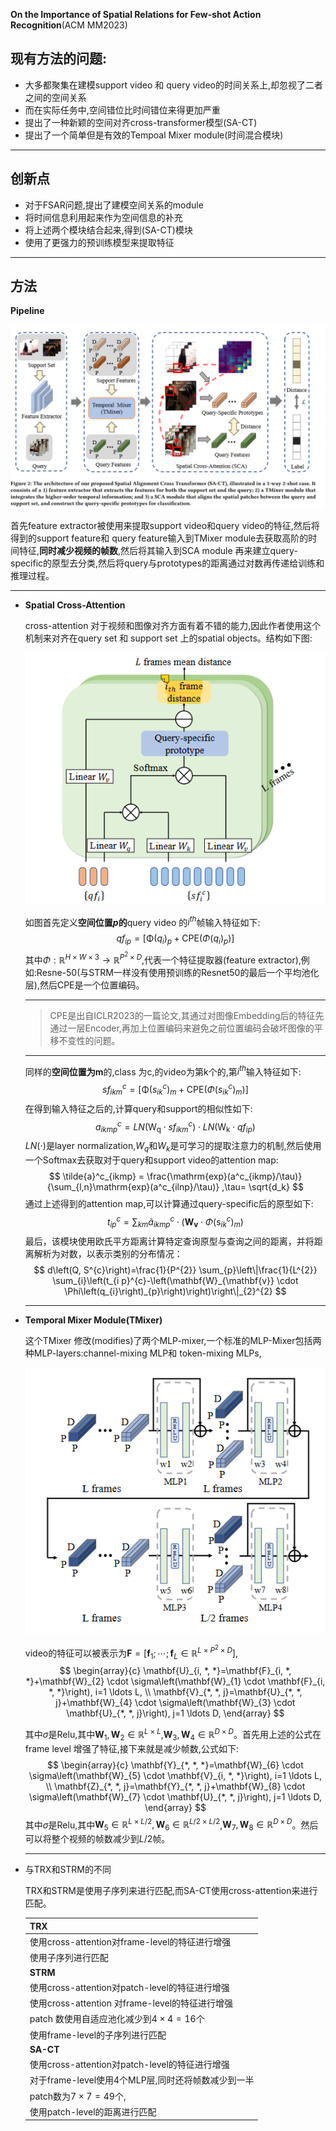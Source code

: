 **On the Importance of Spatial Relations for Few-shot Action Recognition**(ACM MM2023)

## 现有方法的问题:

- 大多都聚集在建模support video 和 query video的时间关系上,却忽视了二者之间的空间关系
- 而在实际任务中,空间错位比时间错位来得更加严重
- 提出了一种新颖的空间对齐cross-transformer模型(SA-CT)
- 提出了一个简单但是有效的Tempoal Mixer module(时间混合模块)

---



## 创新点

- 对于FSAR问题,提出了建模空间关系的module
- 将时间信息利用起来作为空间信息的补充
- 将上述两个模块结合起来,得到(SA-CT)模块
- 使用了更强力的预训练模型来提取特征

---



## 方法

**Pipeline**

![image-20231207211613764](attachments\image-20231207211613764.png)

首先feature extractor被使用来提取support video和query video的特征,然后将得到的support feature和 query feature输入到TMixer module去获取高阶的时间特征,**同时减少视频的帧数**,然后将其输入到SCA module 再来建立query-specific的原型去分类,然后将query与prototypes的距离通过对数再传递给训练和推理过程。

---



- **Spatial Cross-Attention** 

  cross-attention 对于视频和图像对齐方面有着不错的能力,因此作者使用这个机制来对齐在query set 和 support set 上的spatial objects。结构如下图:

  ![image-20231207214242869](attachments\image-20231207214242869.png)

  如图首先定义**空间位置$p$的**query video 的$i^{th}$帧输入特征如下:
  $$
  qf_{ip} = \left[\mathrm{\Phi}(q_i)_p + \mathrm{CPE}\left(\Phi(q_i)_p\right)\right]
  $$
  其中$\Phi:\mathbb{R}^{H\times W\times 3}\rightarrow \mathbb{R}^{P^2 \times D}$,代表一个特征提取器(feature extractor),例如:Resne-50(与STRM一样没有使用预训练的Resnet50的最后一个平均池化层),然后$\mathrm{CPE}$是一个位置编码。

  ---

  >CPE是出自ICLR2023的一篇论文,其通过对图像Embedding后的特征先通过一层Encoder,再加上位置编码来避免之前位置编码会破坏图像的平移不变性的问题。

  ---

  同样的**空间位置为m**的,class 为c,的video为第k个的,第$i^{th}$输入特征如下:
  $$
  sf_{ikm}^c = \left[\mathrm{\Phi}(s_{ik}^c)_m + \mathrm{CPE}\left(\Phi(s_{ik}^c)_m\right)\right]
  $$
  在得到输入特征之后的,计算query和support的相似性如下:
  $$
  a^c_{ikmp} = LN\left(\mathrm{W_q}\cdot sf^c_{ikm}\right)\cdot LN(\mathrm{W_k}\cdot qf_{ip})
  $$
  $LN(\cdot)$是layer normalization,$W_q$和$W_k$是可学习的提取注意力的机制,然后使用一个$\mathrm{Softmax}$去获取对于query和support video的attention map:
  $$
  \tilde{a}^c_{ikmp} = \frac{\mathrm{exp}(a^c_{ikmp}/\tau)}{\sum_{l,n}\mathrm{exp}(a^c_{ilnp}/\tau)} ,\tau= \sqrt{d_k}
  $$
  通过上述得到的attention map,可以计算通过query-specific后的原型如下:
  $$
  t_{ip}^c = \sum_{km}\tilde{a}^c_{ikmp} \cdot (\mathbf{W_v}\cdot \Phi(\mathrm{s}^c_{ik})_m)
  $$
  最后，该模块使用欧氏平方距离计算特定查询原型与查询之间的距离，并将距离解析为对数，以表示类别的分布情况：
  $$
  d\left(Q, S^{c}\right)=\frac{1}{P^{2}} \sum_{p}\left\|\frac{1}{L^{2}} \sum_{i}\left(t_{i p}^{c}-\left(\mathbf{W}_{\mathbf{v}} \cdot \Phi\left(q_{i}\right)_{p}\right)\right)\right\|_{2}^{2}
  $$

  ---

- **Temporal Mixer Module(TMixer)**

  这个TMixer 修改(modifies)了两个MLP-mixer,一个标准的MLP-Mixer包括两种MLP-layers:channel-mixing MLP和 token-mixing MLPs,

  ![image-20231207231018216](attachments\image-20231207231018216.png)

  video的特征可以被表示为$\mathbf{F}=[\mathbf{f}_1;\cdots;\mathbf{f}_L\in\mathbb{R}^{L\times P^2\times D}]$,
  $$
  \begin{array}{c}
  \mathbf{U}_{i, *, *}=\mathbf{F}_{i, *, *}+\mathbf{W}_{2} \cdot \sigma\left(\mathbf{W}_{1} \cdot \mathbf{F}_{i, *, *}\right), i=1 \ldots L, \\
  \mathbf{V}_{*, *, j}=\mathbf{U}_{*, *, j}+\mathbf{W}_{4} \cdot \sigma\left(\mathbf{W}_{3} \cdot \mathbf{U}_{*, *, j}\right), j=1 \ldots D,
  \end{array}
  $$

  其中$\sigma$是Relu,其中$\mathbf{W}_1,\mathbf{W}_2\in \mathbb{R}^{L\times L}$,$\mathbf{W}_3,\mathbf{W}_4\in \mathbb{R}^{D\times D}$。首先用上述的公式在frame level 增强了特征,接下来就是减少帧数,公式如下:
  $$
  \begin{array}{c}
  \mathbf{Y}_{*, *, *}=\mathbf{W}_{6} \cdot \sigma\left(\mathbf{W}_{5} \cdot \mathbf{V}_{i, *, *}\right), i=1 \ldots L, \\
  \mathbf{Z}_{*, *, j}=\mathbf{Y}_{*, *, j}+\mathbf{W}_{8} \cdot \sigma\left(\mathbf{W}_{7} \cdot \mathbf{U}_{*, *, j}\right), j=1 \ldots D,
  \end{array}
  $$
  其中$\sigma$是Relu,其中$\mathbf{W}_5\in \mathbb{R}^{L\times L/2},\mathbf{W}_6\in \mathbb{R}^{L/2\times L/2}$,$\mathbf{W}_7,\mathbf{W}_8\in \mathbb{R}^{D\times D}$。然后可以将整个视频的帧数减少到$L/2$帧。

  ---

- 与TRX和STRM的不同

  TRX和STRM是使用子序列来进行匹配,而SA-CT使用cross-attention来进行匹配。

  | TRX                                                |
  | -------------------------------------------------- |
  | 使用cross-attention对frame-level的特征进行增强     |
  | 使用子序列进行匹配                                 |
  | **STRM**                                           |
  | 使用cross-attention对patch-level的特征进行增强     |
  | 使用cross-attention 对frame-level的特征进行增强    |
  | patch 数使用自适应池化减少到$4\times 4=16$个       |
  | 使用frame-level的子序列进行匹配                    |
  | **SA-CT**                                          |
  | 使用cross-attention对patch-level的特征进行增强     |
  | 对于frame-level使用4个MLP层,同时还将帧数减少到一半 |
  | patch数为$7\times 7=49$个,                         |
  | 使用patch-level的距离进行匹配                      |

  

  

